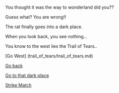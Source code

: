You thought it was the way to wonderland did you??

Guess what? You are wrong!!

The rat finally goes into a dark place.

When you look back, you see nothing...

You know to the west lies the Trail of Tears..

[Go West] (trail_of_tears/trail_of_tears.md)

[Go back](../../fire/die/die.md)

[Go to that dark place](dream/dream.md)

[Strike Match](match/match.md)